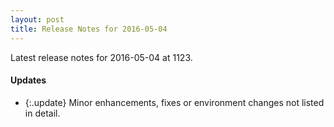 ```yaml
---
layout: post
title: Release Notes for 2016-05-04
---
```


Latest release notes for 2016-05-04 at 1123.

<div class='updates' markdown='1'>

#### Updates

- {:.update} Minor enhancements, fixes or environment changes not listed in detail.

</div>


